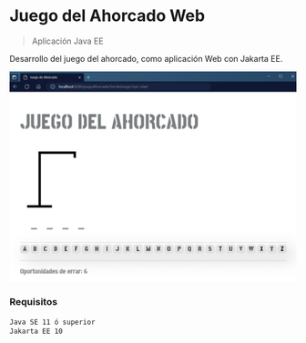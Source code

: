 # Juego del Ahorcado Web
> Aplicación Java EE

Desarrollo del juego del ahorcado, como aplicación Web con Jakarta EE.

![game_img](./screenshot.png)
   
### Requisitos
```
Java SE 11 ó superior
Jakarta EE 10
```

